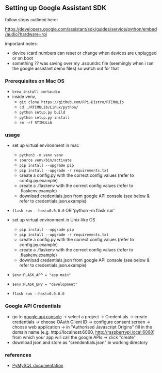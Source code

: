 ## Setting up Google Assistant SDK

follow steps outlined here:

https://developers.google.com/assistant/sdk/guides/service/python/embed/audio?hardware=rpi

important notes:
- device /card numbers can reset or change when devices are unplugged or on boot
- something ?? was saving over my .asoundrc file (seemingly when i ran the google assistant demo files) so watch out for that

### Prerequisites on Mac OS
- `brew install portaudio`
- inside venv,
  * `git clone https://github.com/RPi-Distro/RTIMULib`
  * `cd ./RTIMULib/Linux/python/`
  * `python setup.py build`
  * `python setup.py install`
  * `rm -rf RTIMULib`

### usage
- set up virtual environment in mac
  * `python3 -m venv venv`
  * `source venv/bin/activate`
  * `pip install --upgrade pip`
  * `pip install --upgrade -r requirements.txt`
  * create a config.py with the correct config values (refer to config.py.example)
  * create a .flaskenv with the correct config values (refer to .flaskenv.example)
  * download credentials.json from google API console (see below & refer to credentials.json.example)
- `flask run --host=0.0.0.0` OR 'python -m flask run'

- set up virtual environment in Unix-like OS
  * `pip install --upgrade pip`
  * `pip install --upgrade -r requirements.txt`
  * create a config.py with the correct config values (refer to config.py.example)
  * create a .flaskenv with the correct config values (refer to .flaskenv.example)
  * download credentials.json from google API console (see below & refer to credentials.json.example)

- `$env:FLASK_APP = "app.main"`
- `$env:FLASK_ENV = "development"`
- `flask run --host=0.0.0.0`


### Google API Credentials
- go to [google api console](https://console.developers.google.com/apis) -> select a project -> Credentials -> create credentials -> choose OAuth Client ID -> configure consent screen -> choose web application -> in "Authorised Javascript Origins" fill in the domain name (e.g. http://localhost:6060, http://raspberrypi.local:6060) from which your app will call the google APIs -> click "create"
- download json and store as "crendentials.json" in working directory

### references
- [PyMySQL documentation](https://pymysql.readthedocs.io/en/latest/index.html)

